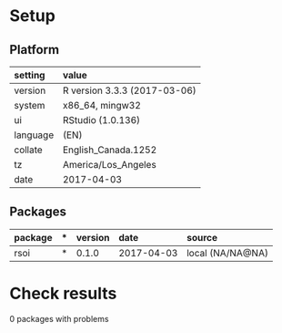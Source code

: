 # Setup

## Platform

|setting  |value                        |
|:--------|:----------------------------|
|version  |R version 3.3.3 (2017-03-06) |
|system   |x86_64, mingw32              |
|ui       |RStudio (1.0.136)            |
|language |(EN)                         |
|collate  |English_Canada.1252          |
|tz       |America/Los_Angeles          |
|date     |2017-04-03                   |

## Packages

|package |*  |version |date       |source           |
|:-------|:--|:-------|:----------|:----------------|
|rsoi    |*  |0.1.0   |2017-04-03 |local (NA/NA@NA) |

# Check results
0 packages with problems


